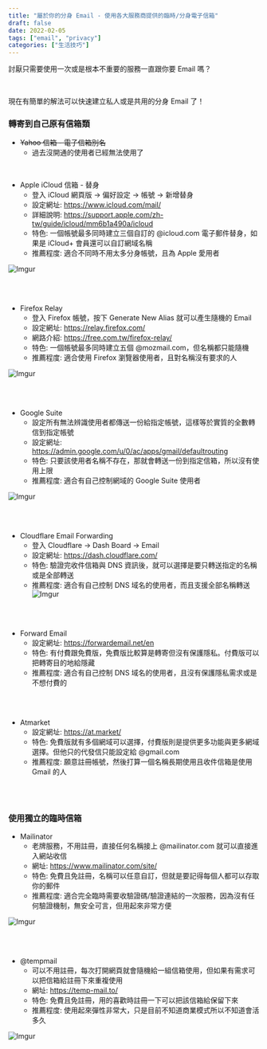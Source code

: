 ```yaml
---
title: "屬於你的分身 Email - 使用各大服務商提供的臨時/分身電子信箱"
draft: false
date: 2022-02-05
tags: ["email", "privacy"]
categories: ["生活技巧"]
---
```


討厭只需要使用一次或是根本不重要的服務一直跟你要 Email 嗎？

</br>

現在有簡單的解法可以快速建立私人或是共用的分身 Email 了！


<!--more-->

### 轉寄到自己原有信箱類

* ~~Yahoo 信箱 - 電子信箱別名~~
    * 過去沒開通的使用者已經無法使用了

</br>

* Apple iCloud 信箱 - 替身
    * 登入 iCloud 網頁版 -> 偏好設定 -> 帳號 -> 新增替身
    * 設定網址: https://www.icloud.com/mail/
    * 詳細說明: https://support.apple.com/zh-tw/guide/icloud/mm6b1a490a/icloud
    * 特色: 一個帳號最多同時建立三個自訂的 @icloud.com 電子郵件替身，如果是 iCloud+ 會員還可以自訂網域名稱
    * 推薦程度: 適合不同時不用太多分身帳號，且為 Apple 愛用者

![Imgur](https://imgur.com/HxdJaqh.png)

</br>
</br>

* Firefox Relay 
    * 登入 Firefox 帳號，按下 Generate New Alias 就可以產生隨機的 Email
    * 設定網址: https://relay.firefox.com/
    * 網路介紹: https://free.com.tw/firefox-relay/
    * 特色: 一個帳號最多同時建立五個 @mozmail.com，但名稱都只能隨機
    * 推薦程度: 適合使用 Firefox 瀏覽器使用者，且對名稱沒有要求的人

![Imgur](https://imgur.com/yLXn0f8.png)

</br>
</br>

* Google Suite
    * 設定所有無法辨識使用者都傳送一份給指定帳號，這樣等於實質的全數轉信到指定帳號
    * 設定網址: https://admin.google.com/u/0/ac/apps/gmail/defaultrouting
    * 特色: 只要該使用者名稱不存在，那就會轉送一份到指定信箱，所以沒有使用上限
    * 推薦程度: 適合有自己控制網域的 Google Suite 使用者

![Imgur](https://imgur.com/Dt1RbCq.png)

</br>
</br>

* Cloudflare Email Forwarding
    * 登入 Cloudflare -> Dash Board  -> Email 
    * 設定網址: https://dash.cloudflare.com/
    * 特色: 驗證完收件信箱與 DNS 資訊後，就可以選擇是要只轉送指定的名稱或是全部轉送
    * 推薦程度: 適合有自己控制 DNS 域名的使用者，而且支援全部名稱轉送
![Imgur](https://blog.cloudflare.com/content/images/2022/02/image1-2-3.png)

</br>
</br>

* Forward Email
    * 設定網址: https://forwardemail.net/en
    * 特色: 有付費跟免費版，免費版比較算是轉寄但沒有保護隱私。付費版可以把轉寄目的地給隱藏
    * 推薦程度: 適合有自己控制 DNS 域名的使用者，且沒有保護隱私需求或是不想付費的


</br>
</br>


* Atmarket 
    * 設定網址: https://at.market/
    * 特色: 免費版就有多個網域可以選擇，付費版則是提供更多功能與更多網域選擇。但他只的代發信只能設定給 @gmail.com
    * 推薦程度: 願意註冊帳號，然後打算一個名稱長期使用且收件信箱是使用 Gmail 的人


</br>
</br>

### 使用獨立的臨時信箱

* Mailinator
    * 老牌服務，不用註冊，直接任何名稱接上 @mailinator.com 就可以直接進入網站收信
    * 網址: https://www.mailinator.com/site/
    * 特色: 免費且免註冊，名稱可以任意自訂，但就是要記得每個人都可以存取你的郵件
    * 推薦程度: 適合完全臨時需要收驗證碼/驗證連結的一次服務，因為沒有任何驗證機制，無安全可言，但用起來非常方便

![Imgur](https://imgur.com/FGbQrat.png)

</br>
</br>

* @tempmail
    * 可以不用註冊，每次打開網頁就會隨機給一組信箱使用，但如果有需求可以把信箱給註冊下來重複使用
    * 網址: https://temp-mail.to/
    * 特色: 免費且免註冊，用的喜歡時註冊一下可以把該信箱給保留下來
    * 推薦程度: 使用起來彈性非常大，只是目前不知道商業模式所以不知道會活多久


![Imgur](https://imgur.com/ZRUHmnQ.png)



